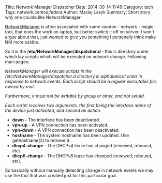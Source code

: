 Title: Network Manager Dispatcher
Date: 2014-09-14 11:46
Category: tech
Tags: network,centos,fedora
Author: Maciej Lasyk
Summary: Short story why one coulde like NetworkManager

[NetworkManager](https://en.wikipedia.org/wiki/NetworkManager) is often 
associated with some voodoo - network - magic tool, that does the work on 
laptop, but better switch it off on server. I won't argue about that, just 
wanted to give you something I personally think make NM more usable.

So it is the **/etc/NetworkManager/dispatcher.d** - this is directory under
which lay scripts which will be executed on network change. Following
man-pages:

*NetworkManager will execute scripts in the /etc/NetworkManager/dispatcher.d 
directory in alphabetical order in response to network events. Each script 
should be a regular executable file, owned by root.*

*Furthermore, it must not be writable by group or other, and not setuid.*

*Each script receives two arguments, the first being the interface name of
the device just activated, and second an action.*

- **down** - The interface has been deactivated.
- **vpn-up** - A VPN connection has been activated.
- **vpn-down** - A VPN connection has been deactivated.
- **hostname** - The system hostname has been updated. Use gethostname(2) to
  retrieve it.
- **dhcp4-change** - The DHCPv4 lease has changed (renewed, rebound, etc).
- **dhcp6-change** - The DHCPv6 lease has changed (renewed, rebound, etc).

So basically without manually detecting change in network events we may use the
tool that was created just for this particular goal.
